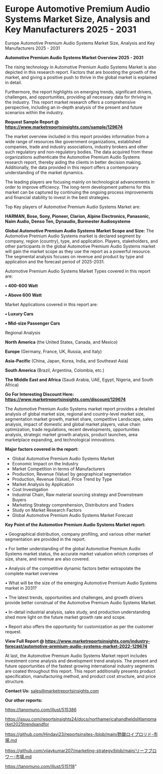 # Europe Automotive Premium Audio Systems Market Size, Analysis and Key Manufacturers 2025 - 2031
Europe Automotive Premium Audio Systems Market Size, Analysis and Key Manufacturers 2025 - 2031

<Strong> Automotive Premium Audio Systems Market Overview 2025 - 2031</strong>

The rising technology in Automotive Premium Audio Systems Market is also depicted in this research report. Factors that are boosting the growth of the market, and giving a positive push to thrive in the global market is explained in detail.

Furthermore, the report highlights on emerging trends, significant drivers, challenges, and opportunities, providing all necessary data for thriving in the industry. This report market research offers a comprehensive perspective, including an in-depth analysis of the present and future scenarios within the industry.

<strong>Request Sample Report @ <a href=https://www.marketreportsinsights.com/sample/129674>https://www.marketreportsinsights.com/sample/129674</a></strong>

The market overview included in this report provides information from a wide range of resources like government organizations, established companies, trade and industry associations, industry brokers and other such regulatory and non-regulatory bodies. The data acquired from these organizations authenticate the Automotive Premium Audio Systems research report, thereby aiding the clients in better decision making. Additionally, the data provided in this report offers a contemporary understanding of the market dynamics.

The leading players are focusing mainly on technological advancements in order to improve efficiency. The long-term development patterns for this market can be captured by continuing the ongoing process improvements and financial stability to invest in the best strategies.

Top Key players of Automotive Premium Audio Systems Market are:

<strong>HARMAN, Bose, Sony, Pioneer, Clarion, Alpine Electronics, Panasonic, Naim Audio, Denso Ten, Dynaudio, Burmester Audiosysteme</strong>

<strong><b>Global Automotive Premium Audio Systems Market Scope and Size:</b></strong>
The Automotive Premium Audio Systems market is declared segment by company, region (country), type, and application. Players, stakeholders, and other participants in the global Automotive Premium Audio Systems market will gain the market scope as they use the report as a powerful resource. The segmental analysis focuses on revenue and product by type and application and the forecast period of 2025-2031.

Automotive Premium Audio Systems Market Types covered in this report are:

<strong>• 400-600 Watt

• Above 600 Watt</strong>

Market Applications covered in this report are:

<strong>• Luxury Cars

• Mid-size Passenger Cars</strong> 

Regional Analysis

<strong>North America</strong> (the United States, Canada, and Mexico)

<strong>Europe</strong> (Germany, France, UK, Russia, and Italy)

<strong>Asia-Pacific</strong> (China, Japan, Korea, India, and Southeast Asia)

<strong>South America</strong> (Brazil, Argentina, Colombia, etc.)

<strong>The Middle East and Africa</strong> (Saudi Arabia, UAE, Egypt, Nigeria, and South Africa)

<strong>Go For Interesting Discount Here: <a href=https://www.marketreportsinsights.com/discount/129674>https://www.marketreportsinsights.com/discount/129674</a></strong>

The Automotive Premium Audio Systems market report provides a detailed analysis of global market size, regional and country-level market size, segmentation market growth, market share, competitive Landscape, sales analysis, impact of domestic and global market players, value chain optimization, trade regulations, recent developments, opportunities analysis, strategic market growth analysis, product launches, area marketplace expanding, and technological innovations.

<strong><b>Major factors covered in the report:</b></strong>
<ul>
  <li>Global Automotive Premium Audio Systems Market </li>
  <li>Economic Impact on the Industry</li>
  <li>Market Competition in terms of Manufacturers</li>
  <li>Production, Revenue (Value) by geographical segmentation</li>
  <li>Production, Revenue (Value), Price Trend by Type</li>
  <li>Market Analysis by Application</li>
  <li>Cost Investigation</li>
  <li>Industrial Chain, Raw material sourcing strategy and Downstream Buyers</li>
  <li>Marketing Strategy comprehension, Distributors and Traders</li>
  <li>Study on Market Research Factors</li>
  <li>Global Automotive Premium Audio Systems Market Forecast</li>
</ul>

<strong><b>Key Point of the Automotive Premium Audio Systems Market report:</b></strong>

• Geographical distribution, company profiling, and various other market segmentation are provided in the report.

• For better understanding of the global Automotive Premium Audio Systems market status, the accurate market valuation which comprises of size, share, and revenue are also covered.

• Analysis of the competitive dynamic factors better extrapolate the complete market overview

• What will be the size of the emerging Automotive Premium Audio Systems market in 2031?

• The latest trends, opportunities and challenges, and growth drivers provide better construal of the Automotive Premium Audio Systems Market.

• In-detail industrial analysis, sales study, and production understanding shed more light on the future market growth rate and scope.

• Report also offers the opportunity for customization as per the customer request.

<strong><b>View Full Report @ <a href=https://www.marketreportsinsights.com/industry-forecast/automotive-premium-audio-systems-market-2022-129674>https://www.marketreportsinsights.com/industry-forecast/automotive-premium-audio-systems-market-2022-129674</a></b></strong>


At last, the Automotive Premium Audio Systems Market report includes investment come analysis and development trend analysis. The present and future opportunities of the fastest growing international industry segments are coated throughout this report. This report additionally presents product specification, manufacturing method, and product cost structure, and price structure.

<strong>Contact Us:</strong>
sales@marketreportsinsights.com

<strong>Our other reports:</strong>

<a href=https://tanomuno.com/illust/515386>https://tanomuno.com/illust/515386</a>

<a href=https://issuu.com/reportsinsights24/docs/northamericahandheldslitlampmarket2025trendsandfor>https://issuu.com/reportsinsights24/docs/northamericahandheldslitlampmarket2025trendsandfor</a>

<a href=https://github.com/Hindavi23/reportsinsites-/blob/main/酢酸ロイプロリド-市場.md>https://github.com/Hindavi23/reportsinsites-/blob/main/酢酸ロイプロリド-市場.md</a>

<a href=https://github.com/vijaykumar207/marketing-strategy/blob/main/リーフブロワー-市場.md>https://github.com/vijaykumar207/marketing-strategy/blob/main/リーフブロワー-市場.md</a>

<a href=https://tanomuno.com/illust/515118>https://tanomuno.com/illust/515118</a>"
